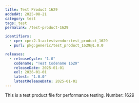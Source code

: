 ```yaml
---
title: Test Product 1629
addedAt: 2025-08-21
category: test
tags: test
permalink: /test-product-1629

identifiers:
  - cpe: cpe:2.3:a:testvendor:test_product_1629
  - purl: pkg:generic/test_product_1629@1.0.0

releases:
  - releaseCycle: "1.0"
    codename: "Test Codename 1629"
    releaseDate: 2025-01-01
    eol: 2026-01-01
    latest: "1.0.0"
    latestReleaseDate: 2025-01-01
---
```


This is a test product file for performance testing. Number: 1629
